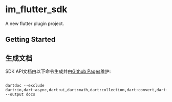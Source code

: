 # im_flutter_sdk

A new flutter plugin project.

## Getting Started

## 生成文档

SDK API文档由以下命令生成并由[Github Pages](http://easemob.github.io/im_flutter_sdk)维护:

```shell

dartdoc --exclude dart:io,dart:async,dart:ui,dart:math,dart:collection,dart:convert,dart:core,dart:developer,dart:isolate,dart:typed_data --output docs

```
